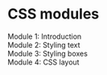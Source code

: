 # CSS modules

Module 1: Introduction   
Module 2: Styling text  
Module 3: Styling boxes   
Module 4: CSS layout

